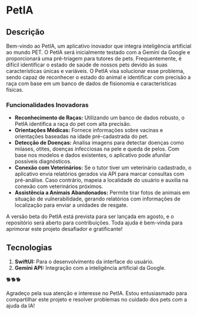 # PetIA

## Descrição

Bem-vindo ao PetIA, um aplicativo inovador que integra inteligência artificial ao mundo PET. O PetIA será inicialmente testado com a Gemini da Google e proporcionará uma pré-triagem para tutores de pets. Frequentemente, é difícil identificar o estado de saúde de nossos pets devido às suas características únicas e variáveis. O PetIA visa solucionar esse problema, sendo capaz de reconhecer o estado do animal e identificar com precisão a raça com base em um banco de dados de fisionomia e características físicas.

### Funcionalidades Inovadoras

- **Reconhecimento de Raças:** Utilizando um banco de dados robusto, o PetIA identifica a raça do pet com alta precisão.
- **Orientações Médicas:** Fornece informações sobre vacinas e orientações baseadas na idade pré-cadastrada do pet.
- **Detecção de Doenças:** Analisa imagens para detectar doenças como miíases, otites, doenças infecciosas na pele e queda de pelos. Com base nos modelos e dados existentes, o aplicativo pode afunilar possíveis diagnósticos.
- **Conexão com Veterinários:** Se o tutor tiver um veterinário cadastrado, o aplicativo envia relatórios gerados via API para marcar consultas com pré-análise. Caso contrário, mapeia a localidade do usuário e auxilia na conexão com veterinários próximos.
- **Assistência a Animais Abandonados:** Permite tirar fotos de animais em situação de vulnerabilidade, gerando relatórios com informações de localização para enviar a unidades de resgate.

A versão beta do PetIA está prevista para ser lançada em agosto, e o repositório será aberto para contribuições. Toda ajuda é bem-vinda para aprimorar este projeto desafiador e gratificante!

## Tecnologias

1. **SwiftUI:** Para o desenvolvimento da interface do usuário.
2. **Gemini API:** Integração com a inteligência artificial da Google.

🐕🐕🐕

Agradeço pela sua atenção e interesse no PetIA. Estou entusiasmado para compartilhar este projeto e resolver problemas no cuidado dos pets com a ajuda da IA!
